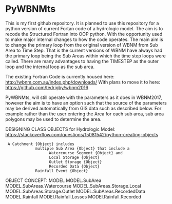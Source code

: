 
# PyWBNMts

This is my first github repository. It is planned to use this repository for a python version of current Fortan code of a hydrologic model.
The aim is to recode the Structured Fortran into OOP python. With the opportunity used to make major internal changes to how the code operates.
The main aim is to change the primary loop from the original version of WBNM from Sub Area to Time Step.
That is the current versions of WBNM have always had the primary loop being the Sub Areas within which the time step loops were called. There are many advantages to having the TIMESTEP as the outer loop and the internal loop as the sub area.

The existing Fortran Code is currently housed here: http://wbnm.com.au/index.php/downloads/
With plans to move it to here: https://github.com/tedrigby/wbnm2016 

PyWBNMts, will still operate with the parameters as it does in WBNM2017, however the aim is to have an option such that the source of the parameters may be derived automatically from GIS data such as described below. For example rather than the user entering the Area for each sub area, sub area polygons may be used to determine the area.

DESIGNING CLASS OBJECTS for Hydrologic Model:
https://stackoverflow.com/questions/15081542/python-creating-objects 

     A Catchment {Object} includes
                 multiple Sub Area {Object} that include a 
                       Watercourse Segment {Object} and
                       Local Storage {Object}
                       Outlet Storage {Object}
                       Recorded Data {Object}
                 Rainfall Event {Object}

OBJECT CONCEPT:
MODEL
MODEL.SubArea
MODEL.SubAreas.Watercourse
MODEL.SubAreas.Storage.Local
MODEL.SubAreas.Storage.Outlet
MODEL.SubAreas.RecordedData
MODEL.Rainfall
MODEl.Rainfall.Losses
MODEl.Rainfall.Recorded
